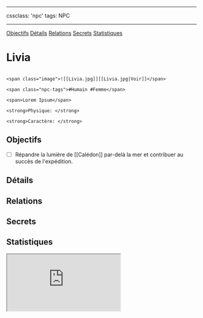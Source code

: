 
---

cssclass: 'npc'
tags: NPC

---
<span class="nav">[Objectifs](#Objectifs) [Détails](#Détails)  [Relations](#Relations) [Secrets](#Secrets) [Statistiques](#Statistiques)</span>

# Livia

```ad-desc

<span class="image">![[Livia.jpg]][[Livia.jpg|Voir]]</span>

<span class="npc-tags">#Humain #Femme</span>

<span>Lorem Ipsum</span>

<strong>Physique: </strong>

<strong>Caractère: </strong>
```

## Objectifs
- [ ] Répandre la lumière de [[Calédon]] par-delà la mer et contribuer au succès de l'expédition.

## Détails

## Relations

## Secrets

## Statistiques
<iframe class="embedded-statblock" src="https://pathfinderdashboard.com/Creatures/Class/cleric 2.html"></iframe>